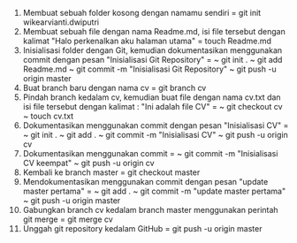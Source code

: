 1. Membuat sebuah folder kosong dengan namamu sendiri = git init wikearvianti.dwiputri
2. Membuat sebuah file dengan nama Readme.md, isi file tersebut dengan kalimat "Halo perkenalkan aku halaman utama" = touch Readme.md 
3. Inisialisasi folder dengan Git, kemudian dokumentasikan menggunakan commit dengan pesan "Inisialisasi Git Repository" = 
    ~ git init .
    ~ git add Readme.md
    ~ git commit -m "Inisialisasi Git Repository"
    ~ git push -u origin master
4. Buat branch baru dengan nama cv = git branch cv
5. Pindah branch kedalam cv, kemudian buat file dengan nama cv.txt dan isi file tersebut dengan kalimat : "Ini adalah file CV" =
    ~ git checkout cv
    ~ touch cv.txt
6. Dokumentasikan menggunakan commit dengan pesan "Inisialisasi CV" = 
    ~ git init .
    ~ git add .
    ~ git commit -m "Inisialisasi CV"
    ~ git push -u origin cv
7. Dokumentasikan menggunakan commit = 
    ~ git commit -m "Inisialisasi CV keempat"
    ~ git push -u origin cv
8. Kembali ke branch master = git checkout master
9. Mendokumentasikan menggunakan commit dengan pesan "update master pertama" = 
    ~ git add .
    ~ git commit -m "update master pertama"
    ~ git push -u origin master
10. Gabungkan branch cv kedalam branch master menggunakan perintah git merge = git merge cv
11. Unggah git repository kedalam GitHub = git push -u origin master